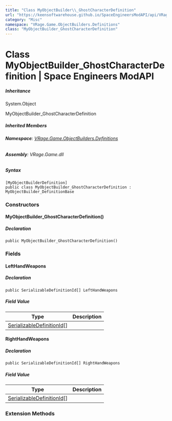 ```yaml
---
title: "Class MyObjectBuilder\\_GhostCharacterDefinition"
url: "https://keensoftwarehouse.github.io/SpaceEngineersModAPI/api/VRage.Game.ObjectBuilders.Definitions.MyObjectBuilder_GhostCharacterDefinition.html"
category: "Misc"
namespace: "VRage.Game.ObjectBuilders.Definitions"
class: "MyObjectBuilder_GhostCharacterDefinition"
---
```


# Class MyObjectBuilder\_GhostCharacterDefinition | Space Engineers ModAPI

##### Inheritance

System.Object

MyObjectBuilder\_GhostCharacterDefinition

##### Inherited Members

###### **Namespace**: [VRage.Game.ObjectBuilders.Definitions](https://keensoftwarehouse.github.io/SpaceEngineersModAPI/api/VRage.Game.ObjectBuilders.Definitions.html)

###### **Assembly**: VRage.Game.dll

##### Syntax

```
[MyObjectBuilderDefinition]
public class MyObjectBuilder_GhostCharacterDefinition : MyObjectBuilder_DefinitionBase
```

### Constructors

#### MyObjectBuilder\_GhostCharacterDefinition()

##### Declaration

```
public MyObjectBuilder_GhostCharacterDefinition()
```

### Fields

#### LeftHandWeapons

##### Declaration

```
public SerializableDefinitionId[] LeftHandWeapons
```

##### Field Value

| Type | Description |
| --- | --- |
| [SerializableDefinitionId](https://keensoftwarehouse.github.io/SpaceEngineersModAPI/api/VRage.ObjectBuilders.SerializableDefinitionId.html)\[\] |     |

#### RightHandWeapons

##### Declaration

```
public SerializableDefinitionId[] RightHandWeapons
```

##### Field Value

| Type | Description |
| --- | --- |
| [SerializableDefinitionId](https://keensoftwarehouse.github.io/SpaceEngineersModAPI/api/VRage.ObjectBuilders.SerializableDefinitionId.html)\[\] |     |

### Extension Methods